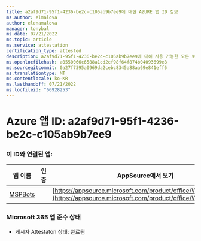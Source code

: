 ```yaml
---
title: a2af9d71-95f1-4236-be2c-c105ab9b7ee9에 대한 AZURE 앱 ID 정보
ms.author: elmalova
author: elenamalova
manager: tonybal
ms.date: 07/21/2022
ms.topic: article
ms.service: attestation
certification_type: attested
description: a2af9d71-95f1-4236-be2c-c105ab9b7ee9에 대해 사용 가능한 모든 보안 및 규정 준수 정보입니다.
ms.openlocfilehash: a0550066c6588a1cd2cf98f64f874b04093699e8
ms.sourcegitcommit: 0a27f7395a0969da2cebc8345a88aa69e841eff6
ms.translationtype: MT
ms.contentlocale: ko-KR
ms.lasthandoff: 07/21/2022
ms.locfileid: "66928253"
---
```

# <a name="azure-app-id-a2af9d71-95f1-4236-be2c-c105ab9b7ee9"></a>Azure 앱 ID: a2af9d71-95f1-4236-be2c-c105ab9b7ee9


### <a name="apps-associated-with-this-id"></a>이 ID와 연결된 앱:
| **앱 이름** | **인증** | **AppSource에서 보기** |
|--------------|---------------|-----------------------|
| [MSPBots](../forward/WA200001128.md) |  | [https://appsource.microsoft.com/product/office/WA200001128](https://appsource.microsoft.com/product/office/WA200001128) |

### <a name="microsoft-365-app-compliance-status"></a>Microsoft 365 앱 준수 상태
- 게시자 Attestaton 상태: 완료됨
